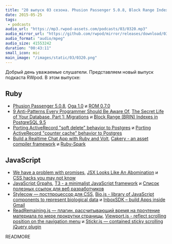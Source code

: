 ```yaml
---
title: "20 выпуск 03 сезона. Phusion Passenger 5.0.8, Block Range Indexes in PostgreSQL, Cakery, T3, Stylecow, Bio.js и прочее"
date: 2015-05-25
tags:
 - podcasts
audio_url: "https://mp3.rwpod-assets.com/podcasts/03/0320.mp3"
audio_mirror_url: "https://github.com/rwpod/mirror/releases/download/03.20/0320.mp3"
audio_format: "audio/mpeg"
audio_size: 41553242
duration: "00:43:11"
small_icon: mic
main_image: "/images/static/03/0320.png"
---
```


Добрый день уважаемые слушатели. Представляем новый выпуск подкаста RWpod. В этом выпуске:

## Ruby

 - [Phusion Passenger 5.0.8](https://blog.phusion.nl/2015/05/20/phusion-passenger-5-0-8-new-debian-packages-red-hat-packages-bug-fixes/), [Oga 1.0](http://yorickpeterse.com/articles/oga-1-0-released/) и [ROM 0.7.0](http://rom-rb.org/blog/2015/05/18/rom-0-7-0-released/)
 - [9 Anti-Patterns Every Programmer Should Be Aware Of](http://sahandsaba.com/nine-anti-patterns-every-programmer-should-be-aware-of-with-examples.html), [The Secret Life of Your Database, Part 1: Migrations](http://vaidehijoshi.github.io/blog/2015/05/19/the-secret-life-of-your-database-part-1-migrations/) и [Block Range (BRIN) Indexes in PostgreSQL 9.5](http://pythonsweetness.tumblr.com/post/119568339102/block-range-brin-indexes-in-postgresql-9-5)
 - [Porting ActiveRecord "soft delete" behavior to Postgres](http://shuber.io/porting-activerecord-soft-delete-behavior-to-postgres/) и [Porting ActiveRecord "counter cache" behavior to Postgres](http://shuber.io/porting-activerecord-counter-cache-behavior-to-postgres/)
 - [Build a Realtime Chat App with Ruby and Volt](http://datamelon.io/blog/2015/building-a-chat-app-in-volt.html), [Cakery - an asset compiler framework](https://github.com/sotownsend/cakery) и [Ruby-Spark](http://ondra-m.github.io/ruby-spark/)

## JavaScript

 - [We have a problem with promises](http://pouchdb.com/2015/05/18/we-have-a-problem-with-promises.html), [JSX Looks Like An Abomination](https://medium.com/javascript-scene/jsx-looks-like-an-abomination-1c1ec351a918) и [CSS hacks you may not know](http://vilcins.lv/blog/2015/CSS-hacks-you-may-not-know/)
 - [JavaScript Grpahs](http://www.jsgraphs.com/), [T3 - a minimalist JavaScript framework](http://t3js.org/) и [Список полезных ссылок для веб разработчиков](http://wwwhere.io/)
 - [Stylecow — постпроцессор для CSS](http://stylecow.github.io/), [Bio.js - library of JavaScript components to represent biological data](http://biojs.net/) и [InboxSDK – build Apps inside Gmail](https://www.inboxsdk.com/)
 - [ReadRemaining.js — плагин, рассчитывающий время на прочтение материала по мере прокрутки страницы](http://aerolab.github.io/readremaining.js/), [Viewport.js - reflect scrolling position on the navigation menu](http://asvd.github.io/viewport/) и [Stickr.js — contained sticky scrolling jQuery plugin](http://banago.github.io/Stickr.js/)

READMORE


